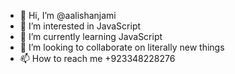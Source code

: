- 👋 Hi, I’m @aalishanjami
- 👀 I’m interested in JavaScript
- 🌱 I’m currently learning JavaScript
- 💞️ I’m looking to collaborate on literally new things
- 📫 How to reach me +923348228276

<!---
aalishanjami/aalishanjami is a ✨ special ✨ repository because its `README.md` (this file) appears on your GitHub profile.
You can click the Preview link to take a look at your changes.
--->
